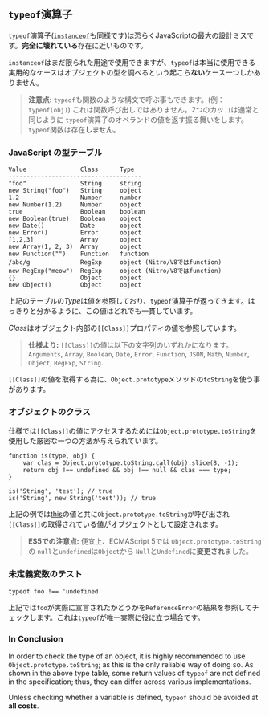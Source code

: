## `typeof`演算子

`typeof`演算子([`instanceof`](#types.instanceof)も同様です)は恐らくJavaScriptの最大の設計ミスです。**完全に壊れている**存在に近いものです。

`instanceof`はまだ限られた用途で使用できますが、`typeof`は本当に使用できる実用的なケースはオブジェクトの型を調べるという起こら**ない**ケース一つしかありません。

> **注意点:** `typeof`も関数のような構文で呼ぶ事もできます。(例：`typeof(obj)`)
> これは関数呼び出しではありません。2つのカッコは通常と同じように
> `typeof`演算子のオペランドの値を返す振る舞いをします。
> `typeof`関数は存在**しません**。

### JavaScript の型テーブル

    Value               Class      Type
    -------------------------------------
    "foo"               String     string
    new String("foo")   String     object
    1.2                 Number     number
    new Number(1.2)     Number     object
    true                Boolean    boolean
    new Boolean(true)   Boolean    object
    new Date()          Date       object
    new Error()         Error      object
    [1,2,3]             Array      object
    new Array(1, 2, 3)  Array      object
    new Function("")    Function   function
    /abc/g              RegExp     object (Nitro/V8ではfunction)
    new RegExp("meow")  RegExp     object (Nitro/V8ではfunction)
    {}                  Object     object
    new Object()        Object     object

上記のテーブルの*Type*は値を参照しており、`typeof`演算子が返ってきます。はっきりと分かるように、この値はどれでも一貫しています。

*Class*はオブジェクト内部の`[[Class]]`プロパティの値を参照しています。

> **仕様より:** `[[Class]]`の値は以下の文字列のいずれかになります。
> `Arguments`, `Array`, `Boolean`, `Date`, `Error`,
> `Function`, `JSON`, `Math`, `Number`, `Object`, `RegExp`, `String`.

`[[Class]]`の値を取得する為に、`Object.prototype`メソッドの`toString`を使う事があります。

### オブジェクトのクラス

仕様では`[[Class]]`の値にアクセスするためには`Object.prototype.toString`を使用した厳密な一つの方法が与えられています。

    function is(type, obj) {
        var clas = Object.prototype.toString.call(obj).slice(8, -1);
        return obj !== undefined && obj !== null && clas === type;
    }

    is('String', 'test'); // true
    is('String', new String('test')); // true

上記の例では[this](#function.this)の値と共に`Object.prototype.toString`が呼び出され`[[Class]]`の取得されている値がオブジェクトとして設定されます。

> **ES5での注意点:** 便宜上、ECMAScript 5では
> `Object.prototype.toString`の
> `null`と`undefined`は`Object`から
> `Null`と`Undefined`に**変更され**ました。

### 未定義変数のテスト

    typeof foo !== 'undefined'

上記では`foo`が実際に宣言されたかどうかを`ReferenceError`の結果を参照してチェックします。これは`typeof`が唯一実際に役に立つ場合です。

### In Conclusion

In order to check the type of an object, it is highly recommended to use 
`Object.prototype.toString`; as this is the only reliable way of doing so. 
As shown in the above type table, some return values of `typeof` are not defined 
in the specification; thus, they can differ across various implementations.

Unless checking whether a variable is defined, `typeof` should be avoided at
**all costs**.



